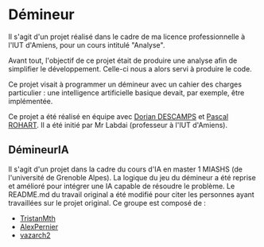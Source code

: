 # Démineur

Il s'agit d'un projet réalisé dans le cadre de ma licence professionnelle à l'IUT d'Amiens, pour un cours intitulé "Analyse".

Avant tout, l'objectif de ce projet était de produire une analyse afin de simplifier le développement. Celle-ci nous a alors servi à produire le code.

Ce projet visait à programmer un démineur avec un cahier des charges particulier : une intelligence artificielle basique devait, par exemple, être implémentée.

Ce projet a été réalisé en équipe avec [Dorian DESCAMPS](https://github.com/DorianDescamps) et [Pascal ROHART](https://github.com/PascalRohart). Il a été initié par Mr Labdai (professeur à l'IUT d'Amiens).

## DémineurIA

Il s'agit d'un projet dans la cadre du cours d'IA en master 1 MIASHS (de l'université de Grenoble Alpes).
La logique du jeu du démineur a été reprise et amélioré pour intégrer une IA capable de résoudre le problème.
Le README.md du travail original a été modifié pour citer les personnes ayant travaillées sur le projet original.
Ce groupe est composé de :
- [TristanMth](https://github.com/tristanmth)
- [AlexPernier](https://github.com/AlexPernier)
- [vazarch2](https://github.com/vazarch2)


